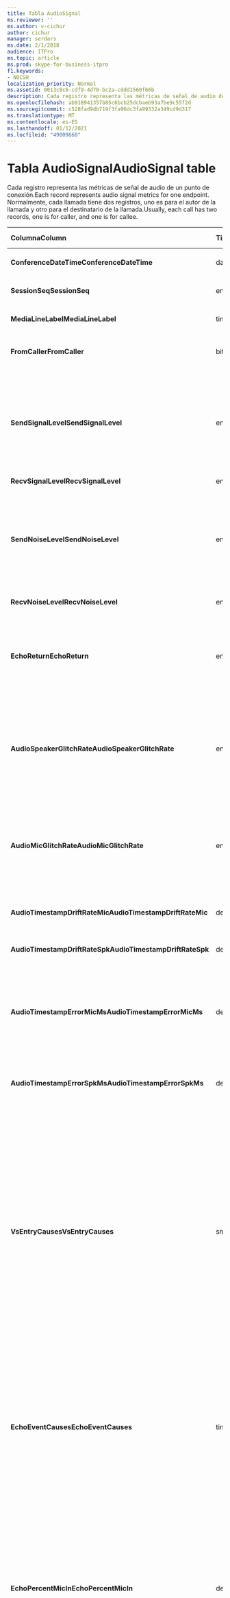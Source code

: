 ```yaml
---
title: Tabla AudioSignal
ms.reviewer: ''
ms.author: v-cichur
author: cichur
manager: serdars
ms.date: 2/1/2018
audience: ITPro
ms.topic: article
ms.prod: skype-for-business-itpro
f1.keywords:
- NOCSH
localization_priority: Normal
ms.assetid: 0013c8c6-cdf9-4d70-bc2a-cddd1560f66b
description: Cada registro representa las métricas de señal de audio de un punto de conexión. Normalmente, cada llamada tiene dos registros, uno es para el autor de la llamada y otro para el destinatario de la llamada.
ms.openlocfilehash: ab918941357b85c6bcb25dcbaeb93a7be9c55f2d
ms.sourcegitcommit: c528fad9db719f3fa96dc3fa99332a349cd9d317
ms.translationtype: MT
ms.contentlocale: es-ES
ms.lasthandoff: 01/12/2021
ms.locfileid: "49809660"
---
```

# <a name="audiosignal-table"></a><span data-ttu-id="d13ba-104">Tabla AudioSignal</span><span class="sxs-lookup"><span data-stu-id="d13ba-104">AudioSignal table</span></span>
 
<span data-ttu-id="d13ba-105">Cada registro representa las métricas de señal de audio de un punto de conexión.</span><span class="sxs-lookup"><span data-stu-id="d13ba-105">Each record represents audio signal metrics for one endpoint.</span></span> <span data-ttu-id="d13ba-106">Normalmente, cada llamada tiene dos registros, uno es para el autor de la llamada y otro para el destinatario de la llamada.</span><span class="sxs-lookup"><span data-stu-id="d13ba-106">Usually, each call has two records, one is for caller, and one is for callee.</span></span> 
  
|<span data-ttu-id="d13ba-107">**Columna**</span><span class="sxs-lookup"><span data-stu-id="d13ba-107">**Column**</span></span>|<span data-ttu-id="d13ba-108">**Tipo de datos**</span><span class="sxs-lookup"><span data-stu-id="d13ba-108">**Data Type**</span></span>|<span data-ttu-id="d13ba-109">**Clave/índice**</span><span class="sxs-lookup"><span data-stu-id="d13ba-109">**Key/Index**</span></span>|<span data-ttu-id="d13ba-110">**Detalles**</span><span class="sxs-lookup"><span data-stu-id="d13ba-110">**Details**</span></span>|
|:-----|:-----|:-----|:-----|
|<span data-ttu-id="d13ba-111">**ConferenceDateTime**</span><span class="sxs-lookup"><span data-stu-id="d13ba-111">**ConferenceDateTime**</span></span> <br/> |<span data-ttu-id="d13ba-112">datetime</span><span class="sxs-lookup"><span data-stu-id="d13ba-112">datetime</span></span>  <br/> |<span data-ttu-id="d13ba-113">Principal</span><span class="sxs-lookup"><span data-stu-id="d13ba-113">Primary</span></span>  <br/> |<span data-ttu-id="d13ba-114">Se hace referencia desde la [tabla MediaLine](medialine-0.md).</span><span class="sxs-lookup"><span data-stu-id="d13ba-114">Referenced from the [MediaLine table](medialine-0.md).</span></span>  <br/> |
|<span data-ttu-id="d13ba-115">**SessionSeq**</span><span class="sxs-lookup"><span data-stu-id="d13ba-115">**SessionSeq**</span></span> <br/> |<span data-ttu-id="d13ba-116">entero</span><span class="sxs-lookup"><span data-stu-id="d13ba-116">int</span></span>  <br/> |<span data-ttu-id="d13ba-117">Principal</span><span class="sxs-lookup"><span data-stu-id="d13ba-117">Primary</span></span>  <br/> |<span data-ttu-id="d13ba-118">Se hace referencia desde la [tabla MediaLine](medialine-0.md).</span><span class="sxs-lookup"><span data-stu-id="d13ba-118">Referenced from the [MediaLine table](medialine-0.md).</span></span>  <br/> |
|<span data-ttu-id="d13ba-119">**MediaLineLabel**</span><span class="sxs-lookup"><span data-stu-id="d13ba-119">**MediaLineLabel**</span></span> <br/> |<span data-ttu-id="d13ba-120">tinyint</span><span class="sxs-lookup"><span data-stu-id="d13ba-120">tinyint</span></span>  <br/> |<span data-ttu-id="d13ba-121">Principal</span><span class="sxs-lookup"><span data-stu-id="d13ba-121">Primary</span></span>  <br/> |<span data-ttu-id="d13ba-122">Se hace referencia desde la [tabla MediaLine](medialine-0.md).</span><span class="sxs-lookup"><span data-stu-id="d13ba-122">Referenced from the [MediaLine table](medialine-0.md).</span></span>  <br/> |
|<span data-ttu-id="d13ba-123">**FromCaller**</span><span class="sxs-lookup"><span data-stu-id="d13ba-123">**FromCaller**</span></span> <br/> |<span data-ttu-id="d13ba-124">bit</span><span class="sxs-lookup"><span data-stu-id="d13ba-124">bit</span></span>  <br/> |<span data-ttu-id="d13ba-125">Principal</span><span class="sxs-lookup"><span data-stu-id="d13ba-125">Primary</span></span>  <br/> |<span data-ttu-id="d13ba-126">0: datos del destinatario de la llamada</span><span class="sxs-lookup"><span data-stu-id="d13ba-126">0: Callee's data</span></span>  <br/> <span data-ttu-id="d13ba-127">1: Datos del autor de la llamada</span><span class="sxs-lookup"><span data-stu-id="d13ba-127">1: Caller's data</span></span>  <br/> |
|<span data-ttu-id="d13ba-128">**SendSignalLevel**</span><span class="sxs-lookup"><span data-stu-id="d13ba-128">**SendSignalLevel**</span></span> <br/> |<span data-ttu-id="d13ba-129">entero</span><span class="sxs-lookup"><span data-stu-id="d13ba-129">int</span></span>  <br/> | <br/> |<span data-ttu-id="d13ba-130">Representa el nivel de señal de audio del control de ganancia post analógico.</span><span class="sxs-lookup"><span data-stu-id="d13ba-130">Represents the Post-Analog Gain Control audio signal level.</span></span> <span data-ttu-id="d13ba-131">La unidad de esta métrica es dBmo.</span><span class="sxs-lookup"><span data-stu-id="d13ba-131">The unit for this metric is dBmo.</span></span> <span data-ttu-id="d13ba-132">Para una calidad aceptable, debe ser al menos 30 dBmo.</span><span class="sxs-lookup"><span data-stu-id="d13ba-132">For acceptable quality, it should be at least 30 dBmo.</span></span> <span data-ttu-id="d13ba-133">El servidor de conferencia A/V o los teléfonos IP no notifican esta métrica.</span><span class="sxs-lookup"><span data-stu-id="d13ba-133">This metric is not reported by the A/V Conferencing Server or IP phones.</span></span>  <br/> |
|<span data-ttu-id="d13ba-134">**RecvSignalLevel**</span><span class="sxs-lookup"><span data-stu-id="d13ba-134">**RecvSignalLevel**</span></span> <br/> |<span data-ttu-id="d13ba-135">entero</span><span class="sxs-lookup"><span data-stu-id="d13ba-135">int</span></span>  <br/> | <br/> |<span data-ttu-id="d13ba-136">Vea SendSignalLevel.</span><span class="sxs-lookup"><span data-stu-id="d13ba-136">See SendSignalLevel.</span></span>  <br/> |
|<span data-ttu-id="d13ba-137">**SendNoiseLevel**</span><span class="sxs-lookup"><span data-stu-id="d13ba-137">**SendNoiseLevel**</span></span> <br/> |<span data-ttu-id="d13ba-138">entero</span><span class="sxs-lookup"><span data-stu-id="d13ba-138">int</span></span>  <br/> | <br/> |<span data-ttu-id="d13ba-139">Representa el nivel de ruido de audio del control de ganancia post analógico.</span><span class="sxs-lookup"><span data-stu-id="d13ba-139">Represents the Post-Analog Gain Control audio noise level.</span></span> <span data-ttu-id="d13ba-140">La unidad de esta métrica es dBmo.</span><span class="sxs-lookup"><span data-stu-id="d13ba-140">The unit for this metric is dBmo.</span></span> <span data-ttu-id="d13ba-141">Para una calidad aceptable, debe ser inferior a 35 dBmo.</span><span class="sxs-lookup"><span data-stu-id="d13ba-141">For acceptable quality, it should be less than 35 dBmo.</span></span> <span data-ttu-id="d13ba-142">El servidor de conferencia A/V o los teléfonos IP no notifican esta métrica.</span><span class="sxs-lookup"><span data-stu-id="d13ba-142">This metric is not reported by the A/V Conferencing Server or IP phones.</span></span>  <br/> |
|<span data-ttu-id="d13ba-143">**RecvNoiseLevel**</span><span class="sxs-lookup"><span data-stu-id="d13ba-143">**RecvNoiseLevel**</span></span> <br/> |<span data-ttu-id="d13ba-144">entero</span><span class="sxs-lookup"><span data-stu-id="d13ba-144">int</span></span>  <br/> | <br/> |<span data-ttu-id="d13ba-145">Consulte SendNoiseLevel.</span><span class="sxs-lookup"><span data-stu-id="d13ba-145">See SendNoiseLevel.</span></span>  <br/> |
|<span data-ttu-id="d13ba-146">**EchoReturn**</span><span class="sxs-lookup"><span data-stu-id="d13ba-146">**EchoReturn**</span></span> <br/> |<span data-ttu-id="d13ba-147">entero</span><span class="sxs-lookup"><span data-stu-id="d13ba-147">int</span></span>  <br/> | <br/> |<span data-ttu-id="d13ba-148">Métrica de mejora de pérdida de retorno de eco.</span><span class="sxs-lookup"><span data-stu-id="d13ba-148">Echo Return Loss Enhancement metric.</span></span> <span data-ttu-id="d13ba-149">La unidad de esta métrica es dB.</span><span class="sxs-lookup"><span data-stu-id="d13ba-149">The unit for this metric is dB.</span></span> <span data-ttu-id="d13ba-150">Los valores inferiores representan menos eco.</span><span class="sxs-lookup"><span data-stu-id="d13ba-150">Lower values represent less echo.</span></span> <span data-ttu-id="d13ba-151">El servidor de conferencia A/V o los teléfonos IP no notifican esta métrica.</span><span class="sxs-lookup"><span data-stu-id="d13ba-151">This metric is not reported by the A/V Conferencing Server or IP phones.</span></span>  <br/> |
|<span data-ttu-id="d13ba-152">**AudioSpeakerGlitchRate**</span><span class="sxs-lookup"><span data-stu-id="d13ba-152">**AudioSpeakerGlitchRate**</span></span> <br/> |<span data-ttu-id="d13ba-153">entero</span><span class="sxs-lookup"><span data-stu-id="d13ba-153">int</span></span>  <br/> | <br/> |<span data-ttu-id="d13ba-154">Problemas promedio cada cinco minutos para la representación del altavoz.</span><span class="sxs-lookup"><span data-stu-id="d13ba-154">Average glitches per five minutes for the loudspeaker rendering.</span></span> <span data-ttu-id="d13ba-155">Para una buena calidad, debería ser inferior a uno cada cinco minutos.</span><span class="sxs-lookup"><span data-stu-id="d13ba-155">For good quality, this should be less than one per five minutes.</span></span> <span data-ttu-id="d13ba-156">Los servidores de conferencia A/V, los servidores de mediación o los teléfonos IP no lo notifican.</span><span class="sxs-lookup"><span data-stu-id="d13ba-156">Not reported by A/V Conferencing Servers, Mediation Servers, or IP phones.</span></span>  <br/> |
|<span data-ttu-id="d13ba-157">**AudioMicGlitchRate**</span><span class="sxs-lookup"><span data-stu-id="d13ba-157">**AudioMicGlitchRate**</span></span> <br/> |<span data-ttu-id="d13ba-158">entero</span><span class="sxs-lookup"><span data-stu-id="d13ba-158">int</span></span>  <br/> | <br/> |<span data-ttu-id="d13ba-159">Problemas promedio cada cinco minutos para la captura del micrófono.</span><span class="sxs-lookup"><span data-stu-id="d13ba-159">Average glitches per five minutes for the microphone capture.</span></span> <span data-ttu-id="d13ba-160">Para una buena calidad, debería ser inferior a uno cada cinco minutos.</span><span class="sxs-lookup"><span data-stu-id="d13ba-160">For good quality this should be less than one per five minutes.</span></span> <span data-ttu-id="d13ba-161">Los servidores de conferencia A/V, los servidores de mediación o los teléfonos IP no lo notifican.</span><span class="sxs-lookup"><span data-stu-id="d13ba-161">Not reported by A/V Conferencing Servers, Mediation Servers, or IP phones.</span></span>  <br/> |
|<span data-ttu-id="d13ba-162">**AudioTimestampDriftRateMic**</span><span class="sxs-lookup"><span data-stu-id="d13ba-162">**AudioTimestampDriftRateMic**</span></span> <br/> |<span data-ttu-id="d13ba-163">decimal(9,2)</span><span class="sxs-lookup"><span data-stu-id="d13ba-163">decimal(9,2)</span></span>  <br/> | <br/> |<span data-ttu-id="d13ba-164">Velocidad de deriva del reloj del dispositivo de micrófono, con relación al reloj de la CPU.</span><span class="sxs-lookup"><span data-stu-id="d13ba-164">Microphone device clock drift rate, relative to CPU clock.</span></span>  <br/> |
|<span data-ttu-id="d13ba-165">**AudioTimestampDriftRateSpk**</span><span class="sxs-lookup"><span data-stu-id="d13ba-165">**AudioTimestampDriftRateSpk**</span></span> <br/> |<span data-ttu-id="d13ba-166">decimal(9,2)</span><span class="sxs-lookup"><span data-stu-id="d13ba-166">decimal(9,2)</span></span>  <br/> | <br/> |<span data-ttu-id="d13ba-167">Velocidad de deriva del reloj del dispositivo del altavoz, en relación con el reloj de la CPU.</span><span class="sxs-lookup"><span data-stu-id="d13ba-167">Speaker device clock drift rate, relative to CPU clock.</span></span>  <br/> |
|<span data-ttu-id="d13ba-168">**AudioTimestampErrorMicMs**</span><span class="sxs-lookup"><span data-stu-id="d13ba-168">**AudioTimestampErrorMicMs**</span></span> <br/> |<span data-ttu-id="d13ba-169">decimal(9,2)</span><span class="sxs-lookup"><span data-stu-id="d13ba-169">decimal(9,2)</span></span>  <br/> | <br/> |<span data-ttu-id="d13ba-170">Velocidad de deriva del reloj del dispositivo del altavoz, en relación con el reloj de la CPU.</span><span class="sxs-lookup"><span data-stu-id="d13ba-170">Speaker device clock drift rate, relative to CPU clock.</span></span>  <br/> <span data-ttu-id="d13ba-171">Error medio de marca de tiempo de captura de micrófono, en milisegundos, en los últimos 20 segundos de la llamada.</span><span class="sxs-lookup"><span data-stu-id="d13ba-171">Average microphone capture stream time stamp error, in milliseconds, in the last 20 seconds of the call.</span></span>  <br/> |
|<span data-ttu-id="d13ba-172">**AudioTimestampErrorSpkMs**</span><span class="sxs-lookup"><span data-stu-id="d13ba-172">**AudioTimestampErrorSpkMs**</span></span> <br/> |<span data-ttu-id="d13ba-173">decimal(9,2)</span><span class="sxs-lookup"><span data-stu-id="d13ba-173">decimal(9,2)</span></span>  <br/> | <br/> |<span data-ttu-id="d13ba-174">Error de marca de tiempo de transmisión de procesamiento de altavoz promedio, en milisegundos, en los últimos 20 segundos de la llamada.</span><span class="sxs-lookup"><span data-stu-id="d13ba-174">Average speaker render stream time stamp error, in milliseconds, in the last 20 seconds of the call.</span></span>  <br/> |
|<span data-ttu-id="d13ba-175">**VsEntryCauses**</span><span class="sxs-lookup"><span data-stu-id="d13ba-175">**VsEntryCauses**</span></span> <br/> |<span data-ttu-id="d13ba-176">smallint</span><span class="sxs-lookup"><span data-stu-id="d13ba-176">smallint</span></span>  <br/> | <br/> |<span data-ttu-id="d13ba-177">El conmutador de voz es un modo de dúplex medio con una capacidad de interrupción reducida.</span><span class="sxs-lookup"><span data-stu-id="d13ba-177">Voice switch is a half-duplex mode with reduced interruption ability.</span></span> <span data-ttu-id="d13ba-178">Causas de la entrada del modificador de voz:</span><span class="sxs-lookup"><span data-stu-id="d13ba-178">Causes of voice switch entry:</span></span>  <br/> <span data-ttu-id="d13ba-179">ENTER_VS_BADTS 0x01</span><span class="sxs-lookup"><span data-stu-id="d13ba-179">ENTER_VS_BADTS 0x01</span></span>  <br/> <span data-ttu-id="d13ba-180">ENTER_VS_ECHO 0x02</span><span class="sxs-lookup"><span data-stu-id="d13ba-180">ENTER_VS_ECHO 0x02</span></span>  <br/> <span data-ttu-id="d13ba-181">ENTER_VS_FORCEORCONVERGENCE 0x04</span><span class="sxs-lookup"><span data-stu-id="d13ba-181">ENTER_VS_FORCEORCONVERGENCE 0x04</span></span>  <br/> <span data-ttu-id="d13ba-182">ENTER_VS_DNLP 0x08</span><span class="sxs-lookup"><span data-stu-id="d13ba-182">ENTER_VS_DNLP 0x08</span></span>  <br/> <span data-ttu-id="d13ba-183">La causa puede ser una combinación de esas causas individuales.</span><span class="sxs-lookup"><span data-stu-id="d13ba-183">The cause can be a combination of those individual causes.</span></span> <span data-ttu-id="d13ba-184">ENTER_VS_FORCEORCONVERGENCE solo se puede habilitar mediante la clave de registro con fines de prueba.</span><span class="sxs-lookup"><span data-stu-id="d13ba-184">ENTER_VS_FORCEORCONVERGENCE can only be enabled by regkey for test purpose.</span></span>  <br/> <span data-ttu-id="d13ba-185">El tipo de datos de esta columna se cambió en Microsoft Lync Server 2013.</span><span class="sxs-lookup"><span data-stu-id="d13ba-185">The data type for this column was changed in Microsoft Lync Server 2013.</span></span>  <br/> |
|<span data-ttu-id="d13ba-186">**EchoEventCauses**</span><span class="sxs-lookup"><span data-stu-id="d13ba-186">**EchoEventCauses**</span></span> <br/> |<span data-ttu-id="d13ba-187">tinyint</span><span class="sxs-lookup"><span data-stu-id="d13ba-187">tinyint</span></span>  <br/> | <br/> |<span data-ttu-id="d13ba-188">Causas de un evento de eco:</span><span class="sxs-lookup"><span data-stu-id="d13ba-188">Causes of an echo event:</span></span>  <br/> <span data-ttu-id="d13ba-189">ECHO_EVENT_BAD_TIMESTAMP 0x01</span><span class="sxs-lookup"><span data-stu-id="d13ba-189">ECHO_EVENT_BAD_TIMESTAMP 0x01</span></span>  <br/> <span data-ttu-id="d13ba-190">ECHO_EVENT_POSTAEC_ECHO 0x02</span><span class="sxs-lookup"><span data-stu-id="d13ba-190">ECHO_EVENT_POSTAEC_ECHO 0x02</span></span>  <br/> <span data-ttu-id="d13ba-191">ECHO_EVENT_ANLP 0x04</span><span class="sxs-lookup"><span data-stu-id="d13ba-191">ECHO_EVENT_ANLP 0x04</span></span>  <br/> <span data-ttu-id="d13ba-192">ECHO_EVENT_DNLP 0x08</span><span class="sxs-lookup"><span data-stu-id="d13ba-192">ECHO_EVENT_DNLP 0x08</span></span>  <br/> <span data-ttu-id="d13ba-193">ECHO_EVENT_MIC_CLIPPING 0x10</span><span class="sxs-lookup"><span data-stu-id="d13ba-193">ECHO_EVENT_MIC_CLIPPING 0x10</span></span>  <br/> <span data-ttu-id="d13ba-194">ECHO_EVENT_BAD_STATE 0x20</span><span class="sxs-lookup"><span data-stu-id="d13ba-194">ECHO_EVENT_BAD_STATE 0x20</span></span>  <br/> <span data-ttu-id="d13ba-195">La causa puede ser una combinación de esas causas individuales.</span><span class="sxs-lookup"><span data-stu-id="d13ba-195">The cause can be a combination of those individual causes.</span></span>  <br/> |
|<span data-ttu-id="d13ba-196">**EchoPercentMicIn**</span><span class="sxs-lookup"><span data-stu-id="d13ba-196">**EchoPercentMicIn**</span></span> <br/> |<span data-ttu-id="d13ba-197">decimal(5,2)</span><span class="sxs-lookup"><span data-stu-id="d13ba-197">decimal(5,2)</span></span>  <br/> | <br/> |<span data-ttu-id="d13ba-198">Porcentaje de tiempo en el que se detectó eco en la secuencia de captura del micrófono.</span><span class="sxs-lookup"><span data-stu-id="d13ba-198">Percentage of time when echo was detected in the microphone capture stream.</span></span> <span data-ttu-id="d13ba-199">Normalmente, los valores son bajos para auriculares o auriculares, y superiores para los teléfonos de altavoz o los altavoces independientes.</span><span class="sxs-lookup"><span data-stu-id="d13ba-199">Typically, values are low for headsets or handsets, and higher for speaker phones or stand-alone speakers.</span></span> <span data-ttu-id="d13ba-200">En el caso de los dispositivos que admiten la cancelación de ecos de sonido, los valores altos indican pérdida de eco.</span><span class="sxs-lookup"><span data-stu-id="d13ba-200">For devices that support on-board acoustic echo cancellation, high values indicate echo leak.</span></span> <span data-ttu-id="d13ba-201">Para otros dispositivos, esta métrica no debe usarse para evaluar la calidad del dispositivo.</span><span class="sxs-lookup"><span data-stu-id="d13ba-201">For other devices, this metric should not be used to evaluate device quality.</span></span>  <br/> |
|<span data-ttu-id="d13ba-202">**EchoPercentSend**</span><span class="sxs-lookup"><span data-stu-id="d13ba-202">**EchoPercentSend**</span></span> <br/> |<span data-ttu-id="d13ba-203">decimal(5,2)</span><span class="sxs-lookup"><span data-stu-id="d13ba-203">decimal(5,2)</span></span>  <br/> ||<span data-ttu-id="d13ba-204">Porcentaje de tiempo en el que se detecta eco en la secuencia enviada.</span><span class="sxs-lookup"><span data-stu-id="d13ba-204">Percentage of time when echo is detected in sent stream.</span></span> <span data-ttu-id="d13ba-205">Porcentaje de eco alto en las secuencias de envío una indicación de pérdida de eco.</span><span class="sxs-lookup"><span data-stu-id="d13ba-205">High echo percentage in send streams an indication of echo leak.</span></span>  <br/> |
|<span data-ttu-id="d13ba-206">**RxAGCSignalLevel**</span><span class="sxs-lookup"><span data-stu-id="d13ba-206">**RxAGCSignalLevel**</span></span> <br/> |<span data-ttu-id="d13ba-207">entero</span><span class="sxs-lookup"><span data-stu-id="d13ba-207">int</span></span>  <br/> | <br/> |<span data-ttu-id="d13ba-208">Nivel de señal recibido en el servidor de mediación de la puerta de enlace; esto solo se aplica al servidor de mediación.</span><span class="sxs-lookup"><span data-stu-id="d13ba-208">Received signal level on the Mediation Server from the Gateway; this applies only to the Mediation Server.</span></span> <span data-ttu-id="d13ba-209">La unidad de esta métrica es dBoV.</span><span class="sxs-lookup"><span data-stu-id="d13ba-209">The unit of this metric is dBoV.</span></span> <span data-ttu-id="d13ba-210">Para una buena calidad, el intervalo aceptable debe ser de [-30 a -18] dBoV.</span><span class="sxs-lookup"><span data-stu-id="d13ba-210">For good quality, the acceptable range should be [-30 to -18] dBoV.</span></span>  <br/> |
|<span data-ttu-id="d13ba-211">**RxAGCNoiseLevel**</span><span class="sxs-lookup"><span data-stu-id="d13ba-211">**RxAGCNoiseLevel**</span></span> <br/> |<span data-ttu-id="d13ba-212">entero</span><span class="sxs-lookup"><span data-stu-id="d13ba-212">int</span></span>  <br/> | <br/> |<span data-ttu-id="d13ba-213">Nivel de señal recibido en el servidor de mediación de la puerta de enlace.</span><span class="sxs-lookup"><span data-stu-id="d13ba-213">Received signal level on the Mediation Server from the Gateway.</span></span> <span data-ttu-id="d13ba-214">Esto solo se aplica al servidor de mediación.</span><span class="sxs-lookup"><span data-stu-id="d13ba-214">This applies only to the Mediation Server.</span></span> <span data-ttu-id="d13ba-215">La unidad de esta métrica es dBoV.</span><span class="sxs-lookup"><span data-stu-id="d13ba-215">The unit of this metric is dBoV.</span></span> <span data-ttu-id="d13ba-216">Para una buena calidad, el intervalo aceptable debe ser inferior a -50 dBoV.</span><span class="sxs-lookup"><span data-stu-id="d13ba-216">For good quality, the acceptable range should be less than -50 dBoV.</span></span>  <br/> |
|<span data-ttu-id="d13ba-217">**RxAvgAGCGain**</span><span class="sxs-lookup"><span data-stu-id="d13ba-217">**RxAvgAGCGain**</span></span> <br/> |<span data-ttu-id="d13ba-218">entero</span><span class="sxs-lookup"><span data-stu-id="d13ba-218">int</span></span>  <br/> | <br/> |<span data-ttu-id="d13ba-219">Control de ganancia automático (AGC) en el lado del servidor de mediación.</span><span class="sxs-lookup"><span data-stu-id="d13ba-219">Automatic gain control (AGC) on the Mediation Server side.</span></span>  <br/> |
|<span data-ttu-id="d13ba-220">**InitialSignalLevelRMS**</span><span class="sxs-lookup"><span data-stu-id="d13ba-220">**InitialSignalLevelRMS**</span></span> <br/> |<span data-ttu-id="d13ba-221">float</span><span class="sxs-lookup"><span data-stu-id="d13ba-221">float</span></span>  <br/> | <br/> |<span data-ttu-id="d13ba-222">El cuadrado medio raíz (RMS) de la señal entrante de hasta los primeros 30 segundos de la llamada.</span><span class="sxs-lookup"><span data-stu-id="d13ba-222">The root mean square (RMS) of the incoming signal of up to the first 30 seconds of the call.</span></span>  <br/> |
|<span data-ttu-id="d13ba-223">**RecvSignalLevelCh1**</span><span class="sxs-lookup"><span data-stu-id="d13ba-223">**RecvSignalLevelCh1**</span></span> <br/> |<span data-ttu-id="d13ba-224">entero</span><span class="sxs-lookup"><span data-stu-id="d13ba-224">int</span></span>  <br/> ||<span data-ttu-id="d13ba-225">Nivel de señal recibido en el canal 1.</span><span class="sxs-lookup"><span data-stu-id="d13ba-225">Signal level as received on channel 1.</span></span>  <br/> <span data-ttu-id="d13ba-226">Esta columna se introdujo en Microsoft Lync Server 2013.</span><span class="sxs-lookup"><span data-stu-id="d13ba-226">This column was introduced in Microsoft Lync Server 2013.</span></span>  <br/> |
|<span data-ttu-id="d13ba-227">**RecvSignalLevelCh2**</span><span class="sxs-lookup"><span data-stu-id="d13ba-227">**RecvSignalLevelCh2**</span></span> <br/> |<span data-ttu-id="d13ba-228">entero</span><span class="sxs-lookup"><span data-stu-id="d13ba-228">int</span></span>  <br/> ||<span data-ttu-id="d13ba-229">Nivel de señal recibido en el canal 2.</span><span class="sxs-lookup"><span data-stu-id="d13ba-229">Signal level as received on channel 2.</span></span>  <br/> <span data-ttu-id="d13ba-230">Esta columna se introdujo en Microsoft Lync Server 2013.</span><span class="sxs-lookup"><span data-stu-id="d13ba-230">This column was introduced in Microsoft Lync Server 2013.</span></span>  <br/> |
|<span data-ttu-id="d13ba-231">**RecvNoiseLevelCh1**</span><span class="sxs-lookup"><span data-stu-id="d13ba-231">**RecvNoiseLevelCh1**</span></span> <br/> |<span data-ttu-id="d13ba-232">entero</span><span class="sxs-lookup"><span data-stu-id="d13ba-232">int</span></span>  <br/> ||<span data-ttu-id="d13ba-233">Nivel de ruido recibido en el canal 1.</span><span class="sxs-lookup"><span data-stu-id="d13ba-233">Noise level as received on channel 1.</span></span>  <br/> <span data-ttu-id="d13ba-234">Esta columna se introdujo en Microsoft Lync Server 2013.</span><span class="sxs-lookup"><span data-stu-id="d13ba-234">This column was introduced in Microsoft Lync Server 2013.</span></span>  <br/> |
|<span data-ttu-id="d13ba-235">**RecvNoiseLevelCh2**</span><span class="sxs-lookup"><span data-stu-id="d13ba-235">**RecvNoiseLevelCh2**</span></span> <br/> |<span data-ttu-id="d13ba-236">entero</span><span class="sxs-lookup"><span data-stu-id="d13ba-236">int</span></span>  <br/> ||<span data-ttu-id="d13ba-237">Nivel de ruido recibido en el canal 2.</span><span class="sxs-lookup"><span data-stu-id="d13ba-237">Noise level as received on channel 2.</span></span>  <br/> <span data-ttu-id="d13ba-238">Esta columna se introdujo en Microsoft Lync Server 2013.</span><span class="sxs-lookup"><span data-stu-id="d13ba-238">This column was introduced in Microsoft Lync Server 2013.</span></span>  <br/> |
|<span data-ttu-id="d13ba-239">**SendSignalLevelCh1**</span><span class="sxs-lookup"><span data-stu-id="d13ba-239">**SendSignalLevelCh1**</span></span> <br/> |<span data-ttu-id="d13ba-240">entero</span><span class="sxs-lookup"><span data-stu-id="d13ba-240">int</span></span>  <br/> ||<span data-ttu-id="d13ba-241">Nivel de señal tal como se envía en el canal 1.</span><span class="sxs-lookup"><span data-stu-id="d13ba-241">Signal level as sent on channel 1.</span></span>  <br/> <span data-ttu-id="d13ba-242">Esta columna se introdujo en Microsoft Lync Server 2013.</span><span class="sxs-lookup"><span data-stu-id="d13ba-242">This column was introduced in Microsoft Lync Server 2013.</span></span>  <br/> |
|<span data-ttu-id="d13ba-243">**SendSignalLevelCh2**</span><span class="sxs-lookup"><span data-stu-id="d13ba-243">**SendSignalLevelCh2**</span></span> <br/> |<span data-ttu-id="d13ba-244">entero</span><span class="sxs-lookup"><span data-stu-id="d13ba-244">int</span></span>  <br/> ||<span data-ttu-id="d13ba-245">Nivel de señal tal como se envía en el canal 2.</span><span class="sxs-lookup"><span data-stu-id="d13ba-245">Signal level as sent on channel 2.</span></span>  <br/> <span data-ttu-id="d13ba-246">Esta columna se introdujo en Microsoft Lync Server 2013.</span><span class="sxs-lookup"><span data-stu-id="d13ba-246">This column was introduced in Microsoft Lync Server 2013.</span></span>  <br/> |
|<span data-ttu-id="d13ba-247">**SendNoiseLevelCh1**</span><span class="sxs-lookup"><span data-stu-id="d13ba-247">**SendNoiseLevelCh1**</span></span> <br/> |<span data-ttu-id="d13ba-248">entero</span><span class="sxs-lookup"><span data-stu-id="d13ba-248">int</span></span>  <br/> ||<span data-ttu-id="d13ba-249">Nivel de ruido tal como se envía en el canal 1.</span><span class="sxs-lookup"><span data-stu-id="d13ba-249">Noise level as sent on channel 1.</span></span>  <br/> <span data-ttu-id="d13ba-250">Esta columna se introdujo en Microsoft Lync Server 2013.</span><span class="sxs-lookup"><span data-stu-id="d13ba-250">This column was introduced in Microsoft Lync Server 2013.</span></span>  <br/> |
|<span data-ttu-id="d13ba-251">**SendNoiseLevelCh2**</span><span class="sxs-lookup"><span data-stu-id="d13ba-251">**SendNoiseLevelCh2**</span></span> <br/> |<span data-ttu-id="d13ba-252">entero</span><span class="sxs-lookup"><span data-stu-id="d13ba-252">int</span></span>  <br/> ||<span data-ttu-id="d13ba-253">Nivel de ruido tal como se envía en el canal 2.</span><span class="sxs-lookup"><span data-stu-id="d13ba-253">Noise level as sent on channel 2.</span></span>  <br/> <span data-ttu-id="d13ba-254">Esta columna se introdujo en Microsoft Lync Server 2013.</span><span class="sxs-lookup"><span data-stu-id="d13ba-254">This column was introduced in Microsoft Lync Server 2013.</span></span>  <br/> |
|<span data-ttu-id="d13ba-255">**RenderLoopbackSignalLevel**</span><span class="sxs-lookup"><span data-stu-id="d13ba-255">**RenderLoopbackSignalLevel**</span></span> <br/> |<span data-ttu-id="d13ba-256">entero</span><span class="sxs-lookup"><span data-stu-id="d13ba-256">int</span></span>  <br/> ||<span data-ttu-id="d13ba-257">Nivel en dBFS de la señal enviada al altavoz para su reproducción.</span><span class="sxs-lookup"><span data-stu-id="d13ba-257">Level in dBFS of the signal sent to the loudspeaker for playback.</span></span> <span data-ttu-id="d13ba-258">Cuenta los ajustes de ganancia realizados en la señal recibida.</span><span class="sxs-lookup"><span data-stu-id="d13ba-258">Accounts for any gain adjustments made to the received signal.</span></span> <br/> <span data-ttu-id="d13ba-259">Esta columna se introdujo en Microsoft Lync Server 2013.</span><span class="sxs-lookup"><span data-stu-id="d13ba-259">This column was introduced in Microsoft Lync Server 2013.</span></span>  <br/> |   
|<span data-ttu-id="d13ba-260">**RenderNoiseLevel**</span><span class="sxs-lookup"><span data-stu-id="d13ba-260">**RenderNoiseLevel**</span></span> <br/> |<span data-ttu-id="d13ba-261">entero</span><span class="sxs-lookup"><span data-stu-id="d13ba-261">int</span></span>  <br/> ||<span data-ttu-id="d13ba-262">Nivel en dBFS del contenido de ruido en la señal enviada al altavoz para la reproducción</span><span class="sxs-lookup"><span data-stu-id="d13ba-262">Level in dBFS of the noise content in the signal sent to the loudspeaker for playback</span></span> <br/> |

